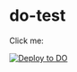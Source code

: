 # do-test

Click me:

[![Deploy to DO](https://www.deploytodo.com/do-btn-blue.svg)](https://cloud.digitalocean.com/apps/new?repo=https://github.com/bmbroom/do-test/tree/do-example-config)
